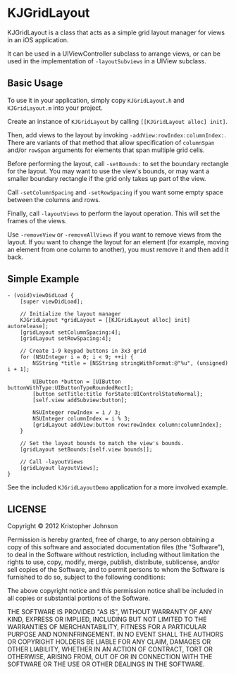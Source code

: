# KJGridLayout

KJGridLayout is a class that acts as a simple grid layout manager for views in an iOS application.

It can be used in a UIViewController subclass to arrange views, or can be used in the implementation of `-layoutSubviews` in a UIView subclass.

## Basic Usage

To use it in your application, simply copy `KJGridLayout.h` and `KJGridLayout.m` into your project.

Create an instance of `KJGridLayout` by calling `[[KJGridLayout alloc] init]`.

Then, add views to the layout by invoking `-addView:rowIndex:columnIndex:`.  There are variants of that method that allow specification of `columnSpan` and/or `rowSpan` arguments for elements that span multiple grid cells.

Before performing the layout, call `-setBounds:` to set the boundary rectangle for the layout.  You may want to use the view's bounds, or may want a smaller boundary rectangle if the grid only takes up part of the view.

Call `-setColumnSpacing` and `-setRowSpacing` if you want some empty space between the columns and rows.

Finally, call `-layoutViews` to perform the layout operation.  This will set the frames of the views.

Use `-removeView` or `-removeAllViews` if you want to remove views from the layout.  If you want to change the layout for an element (for example, moving an element from one column to another), you must remove it and then add it back.

## Simple Example

    - (void)viewDidLoad {
        [super viewDidLoad];
    
        // Initialize the layout manager
        KJGridLayout *gridLayout = [[KJGridLayout alloc] init] autorelease];
        [gridLayout setColumnSpacing:4];
        [gridLayout setRowSpacing:4];
    
        // Create 1-9 keypad buttons in 3x3 grid
        for (NSUInteger i = 0; i < 9; ++i) {
            NSString *title = [NSString stringWithFormat:@"%u", (unsigned) i + 1];
            
            UIButton *button = [UIButton buttonWithType:UIButtonTypeRoundedRect];
            [button setTitle:title forState:UIControlStateNormal];
            [self.view addSubview:button];

            NSUInteger rowIndex = i / 3;
            NSUInteger columnIndex = i % 3;
            [gridLayout addView:button row:rowIndex column:columnIndex];
        }

        // Set the layout bounds to match the view's bounds.
        [gridLayout setBounds:[self.view bounds]];
    
        // Call -layoutViews
        [gridLayout layoutViews];
    }

See the included `KJGridLayoutDemo` application for a more involved example.

## LICENSE

Copyright &copy; 2012 Kristopher Johnson
 
Permission is hereby granted, free of charge, to any person obtaining a copy
of this software and associated documentation files (the "Software"), to deal
in the Software without restriction, including without limitation the rights
to use, copy, modify, merge, publish, distribute, sublicense, and/or sell
copies of the Software, and to permit persons to whom the Software is
furnished to do so, subject to the following conditions:

The above copyright notice and this permission notice shall be included in
all copies or substantial portions of the Software.

THE SOFTWARE IS PROVIDED "AS IS", WITHOUT WARRANTY OF ANY KIND, EXPRESS OR
IMPLIED, INCLUDING BUT NOT LIMITED TO THE WARRANTIES OF MERCHANTABILITY,
FITNESS FOR A PARTICULAR PURPOSE AND NONINFRINGEMENT. IN NO EVENT SHALL THE
AUTHORS OR COPYRIGHT HOLDERS BE LIABLE FOR ANY CLAIM, DAMAGES OR OTHER
LIABILITY, WHETHER IN AN ACTION OF CONTRACT, TORT OR OTHERWISE, ARISING FROM,
OUT OF OR IN CONNECTION WITH THE SOFTWARE OR THE USE OR OTHER DEALINGS IN
THE SOFTWARE.

